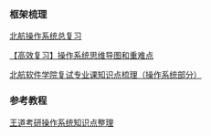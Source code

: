 ### 框架梳理

[北航操作系统总复习](https://blog.csdn.net/weixin_43723467/article/details/91374265)

[【高效复习】操作系统思维导图和重难点](https://blog.csdn.net/lyly1995/article/details/84886699)

[北航软件学院复试专业课知识点梳理（操作系统部分）](https://blog.csdn.net/steveyg/article/details/104800114)

### 参考教程

[王道考研操作系统知识点整理](https://wizardforcel.gitbooks.io/wangdaokaoyan-os/content/index.html)